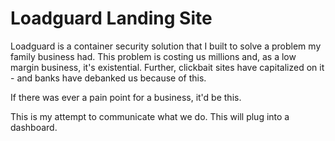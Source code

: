 # Loadguard Landing Site

Loadguard is a container security solution that I built to solve a problem my family business had. This problem is costing us millions and, as a low margin business, it's existential. Further, clickbait sites have capitalized on it - and banks have debanked us because of this. 

If there was ever a pain point for a business, it'd be this.

This is my attempt to communicate what we do. This will plug into a dashboard.
